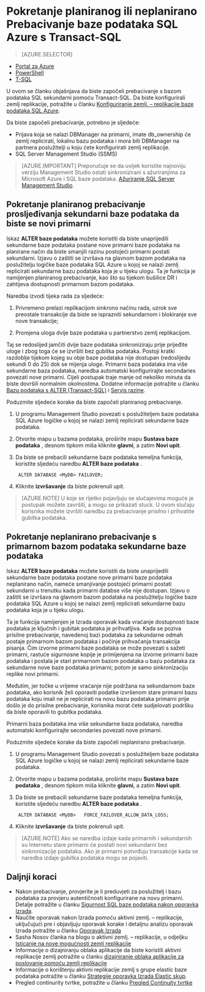 <properties 
    pageTitle="Pokretanje planiranog ili neplanirano Prebacivanje baze podataka SQL Azure s Transact-SQL | Microsoft Azure" 
    description="Pokretanje planiranog ili neplanirano prebacivanje za baze podataka SQL Azure pomoću Transact-SQL" 
    services="sql-database" 
    documentationCenter="" 
    authors="CarlRabeler" 
    manager="jhubbard" 
    editor=""/>

<tags
    ms.service="sql-database"
    ms.devlang="NA"
    ms.topic="article"
    ms.tgt_pltfrm="NA"
    ms.workload="data-management"
    ms.date="08/29/2016"
    ms.author="carlrab"/>

# <a name="initiate-a-planned-or-unplanned-failover-for-azure-sql-database-with-transact-sql"></a>Pokretanje planiranog ili neplanirano Prebacivanje baze podataka SQL Azure s Transact-SQL


> [AZURE.SELECTOR]
- [Portal za Azure](sql-database-geo-replication-failover-portal.md)
- [PowerShell](sql-database-geo-replication-failover-powershell.md)
- [T-SQL](sql-database-geo-replication-failover-transact-sql.md)


U ovom se članku objašnjava da biste započeli prebacivanje s bazom podataka SQL sekundarni pomoću Transact-SQL. Da biste konfigurirali zemlj replikacije, potražite u članku [Konfiguriranje zemlj. – replikacije baze podataka SQL Azure](sql-database-geo-replication-transact-sql.md).



Da biste započeli prebacivanje, potrebno je sljedeće:

- Prijava koja se nalazi DBManager na primarni, imate db_ownership će zemlj replicirati, lokalnu bazu podataka i mora biti DBManager na partnera poslužitelji u koju ćete konfigurirati zemlj replikacije.
- SQL Server Management Studio (SSMS)


> [AZURE.IMPORTANT] Preporučuje se da uvijek koristite najnoviju verziju Management Studio ostati sinkronizirani s ažuriranjima za Microsoft Azure i SQL baze podataka. [Ažuriranje SQL Server Management Studio](https://msdn.microsoft.com/library/mt238290.aspx).




## <a name="initiate-a-planned-failover-promoting-a-secondary-database-to-become-the-new-primary"></a>Pokretanje planiranog prebacivanje prosljeđivanja sekundarni baze podataka da biste se novi primarni

Iskaz **ALTER baze podataka** možete koristiti da biste unaprijedili sekundarne baze podataka postane nove primarni baze podataka na planirane način da biste smanjili razinu postojeći primarni postati sekundarni. Izjavu o zaštiti se izvršava na glavnom bazom podataka na poslužitelju logičke baze podataka SQL Azure u kojoj se nalazi zemlj replicirati sekundarne bazu podataka koja je u tijeku ulogu. Ta je funkcija je namijenjen planiranog prebacivanje, kao što su tijekom bušilice DR i zahtijeva dostupnosti primarnom bazom podataka.

Naredba izvodi tijeka rada za sljedeće:

1. Privremeno prelazi replikacijom sinkrono načinu rada, uzrok sve preostale transakcije da biste se isprazniti sekundarnom i blokiranje sve nove transakcije;

2. Promjena uloga dvije baze podataka u partnerstvo zemlj replikacijom.  

Taj se redoslijed jamčiti dvije baze podataka sinkroniziraju prije prijeđite uloge i zbog toga će se izvršiti bez gubitka podataka. Postoji kratki razdoblje tijekom kojeg su obje baze podataka nije dostupan (redoslijedu sekundi 0 do 25) dok se mijenja uloge. Primarni baza podataka ima više sekundarne baza podataka, naredba automatski konfigurirajte secondaries povezati nove primarni.  Cijeli postupak traje manje od nekoliko minuta da biste dovršili normalnim okolnostima. Dodatne informacije potražite u članku [Bazu podataka s ALTER (Transact-SQL)](https://msdn.microsoft.com/library/mt574871.aspx) i [Servis razine](sql-database-service-tiers.md).


Poduzmite sljedeće korake da biste započeli planiranog prebacivanje.

1. U programu Management Studio povezati s poslužiteljem baze podataka SQL Azure logičke u kojoj se nalazi zemlj replicirati sekundarne baze podataka.

2. Otvorite mapu u bazama podataka, proširite mapu **Sustava baze podataka** , desnom tipkom miša kliknite **glavni**, a zatim **Novi upit**.

3. Da biste se prebacili sekundarne baze podataka temeljna funkcija, koristite sljedeću naredbu **ALTER baze podataka** .

        ALTER DATABASE <MyDB> FAILOVER;

4. Kliknite **izvršavanje** da biste pokrenuli upit.

>[AZURE.NOTE] U koje se rijetko pojavljuju se slučajevima moguće je postupak možete završiti, a mogu se prikazati stuck. U ovom slučaju korisnika možete izvršiti naredbu za prebacivanje prisilno i prihvatite gubitka podataka.


## <a name="initiate-an-unplanned-failover-from-the-primary-database-to-the-secondary-database"></a>Pokretanje neplanirano prebacivanje s primarnom bazom podataka sekundarne baze podataka

Iskaz **ALTER baze podataka** možete koristiti da biste unaprijedili sekundarne baze podataka postane nove primarni baze podataka neplanirano način, nameće smanjivanje postojeći primarni postati sekundarni u trenutku kada primarni databse više nije dostupan. Izjavu o zaštiti se izvršava na glavnom bazom podataka na poslužitelju logičke baze podataka SQL Azure u kojoj se nalazi zemlj replicirati sekundarne bazu podataka koja je u tijeku ulogu.

Ta je funkcija namijenjen je Izrada oporavak kada vraćanje dostupnosti baze podataka je ključnih i gubitak podataka je prihvatljiva. Kada se poziva prisilne prebacivanje, navedenoj bazi podataka za sekundarne odmah postaje primarnom bazom podataka i počinje prihvaćanja transakcija pisanja. Čim izvorne primarni baze podataka se može povezati s sažeti primarni, rastuće sigurnosne kopije je primijenjena na izvorne primarni baze podataka i postala je stari primarnom bazom podataka u bazu podataka za sekundarne nove baze podataka primarni; potom je samo sinkronizaciju replike novi primarni.

Međutim, jer točke u vrijeme vraćanje nije podržana na sekundarnom baze podataka, ako korisnik želi oporaviti podatke izvršenom stare primarni bazu podataka koju imali ne je replicirati na novu bazu podataka primarni prije došlo je do prisilne prebacivanje, korisnika morat ćete sudjelovati podršku da biste oporavili to gubitka podataka.

Primarni baza podataka ima više sekundarne baza podataka, naredba automatski konfigurirajte secondaries povezati nove primarni.

Poduzmite sljedeće korake da biste započeli neplanirano prebacivanje.

1. U programu Management Studio povezati s poslužiteljem baze podataka SQL Azure logičke u kojoj se nalazi zemlj replicirati sekundarne baze podataka.

2. Otvorite mapu u bazama podataka, proširite mapu **Sustava baze podataka** , desnom tipkom miša kliknite **glavni**, a zatim **Novi upit**.

3. Da biste se prebacili sekundarne baze podataka temeljna funkcija, koristite sljedeću naredbu **ALTER baze podataka** .

        ALTER DATABASE <MyDB>   FORCE_FAILOVER_ALLOW_DATA_LOSS;

4. Kliknite **izvršavanje** da biste pokrenuli upit.

>[AZURE.NOTE] Ako se naredba izdaje kada primarnih i sekundarnih su Internetu stare primarni će postati novi sekundarni bez sinkronizacije podataka. Ako je primarni potvrđuju transakcije kada se naredba izdaje gubitka podataka mogu se pojaviti.



## <a name="next-steps"></a>Daljnji koraci   

- Nakon prebacivanje, provjerite je li preduvjeti za poslužitelj i bazu podataka za provjeru autentičnosti konfigurirane na novu primarni. Detalje potražite u članku [Sigurnost SQL baze podataka nakon oporavka Izrada](sql-database-geo-replication-security-config.md).
- Naučite oporavak nakon Izrada pomoću aktivni zemlj. – replikacije, uključujući pre i objavljuju oporavak korake i detaljnu analizu oporavak Izrada potražite u članku [Oporavak Izrada](sql-database-disaster-recovery.md)
- Sasha Nosov članka na blogu o aktivni zemlj. – replikacije, u odjeljku [Isticanje na nove mogućnosti zemlj replikacije](https://azure.microsoft.com/blog/spotlight-on-new-capabilities-of-azure-sql-database-geo-replication/)
- Informacije o dizajniranju oblaka aplikacije da biste koristili aktivni replikacije zemlj potražite u članku [dizajniranje oblaka aplikacije za poslovanje pomoću zemlj replikacije](sql-database-designing-cloud-solutions-for-disaster-recovery.md)
- Informacije o korištenju aktivni replikacije zemlj s grupe elastic baze podataka potražite u članku [Strategije oporavka Izrada Elastic skup](sql-database-disaster-recovery-strategies-for-applications-with-elastic-pool.md).
- Pregled continurity tvrtke, potražite u članku [Pregled Continuity tvrtke](sql-database-business-continuity.md)
